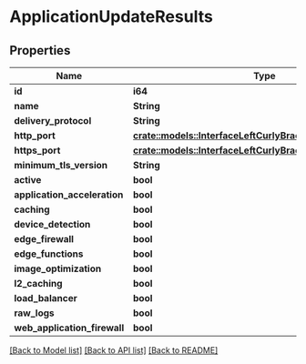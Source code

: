 # ApplicationUpdateResults

## Properties

Name | Type | Description | Notes
------------ | ------------- | ------------- | -------------
**id** | **i64** |  | 
**name** | **String** |  | 
**delivery_protocol** | **String** |  | 
**http_port** | [**crate::models::InterfaceLeftCurlyBracketRightCurlyBracket**](interface{}.md) |  | 
**https_port** | [**crate::models::InterfaceLeftCurlyBracketRightCurlyBracket**](interface{}.md) |  | 
**minimum_tls_version** | **String** |  | 
**active** | **bool** |  | 
**application_acceleration** | **bool** |  | 
**caching** | **bool** |  | 
**device_detection** | **bool** |  | 
**edge_firewall** | **bool** |  | 
**edge_functions** | **bool** |  | 
**image_optimization** | **bool** |  | 
**l2_caching** | **bool** |  | 
**load_balancer** | **bool** |  | 
**raw_logs** | **bool** |  | 
**web_application_firewall** | **bool** |  | 

[[Back to Model list]](../README.md#documentation-for-models) [[Back to API list]](../README.md#documentation-for-api-endpoints) [[Back to README]](../README.md)


